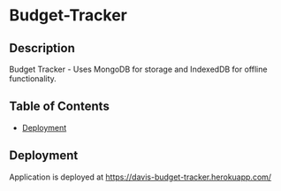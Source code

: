 # Budget-Tracker

## Description 

Budget Tracker - Uses MongoDB for storage and IndexedDB for offline functionality.


## Table of Contents

* [Deployment](#deployment)


## Deployment 

Application is deployed at https://davis-budget-tracker.herokuapp.com/





